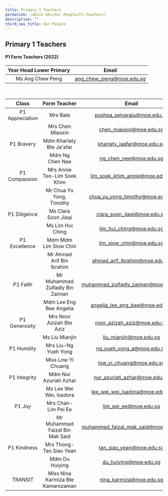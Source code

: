 ```yaml
---
title: Primary 1 Teachers
permalink: /about-mbs/Our-People/P1-Teachers/
description: ""
third_nav_title: Our People
---
```

## Primary 1 Teachers

#### P1 Form Teachers (2022)

| Year Head Lower Primary |           Email          |
|:-----------------------:|:------------------------:|
| Ms Ang Chew Peng        | ang_chew_peng@moe.edu.sg |

<br>



|          Class          |            Form Teacher            |                 Email                 |
|:-----------------------:|:----------------------------------:|:-------------------------------------:|
| P1 Appreciation         | Mrs Bala                           | pushpa_selvaraju@moe.edu.sg                                      |
|                         | Mrs Chen Miaoxin                   | chen_miaoxin@moe.edu.sg               |
| P1 Bravery              | Mdm Khariaty Bte Ja'afar           | khariaty_jaafar@moe.edu.sg            |
|                         | Mdm Ng Chen Nee                    | ng_chen_nee@moe.edu.sg                |
| P1 Compassion           | Mrs Annie Teo-Lim Soek Khim        | lim_soek_khim_annie@moe.edu.sg        |
|                         | Mr Chua Yu Yong, Timothy           | chua_yu_yong_timothy@moe.edu.sg       |
| P1 Diligence            | Ms Clara Soon Jiaqi                | clara_soon_jiaqi@moe.edu.sg           |
|                         | Ms Lim Hui Ching                   | lim_hui_ching@moe.edu.sg              |
| P1 Excellence           | Mdm Mdm Lim Siow Chin              | lim_siow_chin@moe.edu.sg              |
|                         | Mr Ahmad Arif Bin Ibrahim          | ahmad_arif_ibrahim@moe.edu.sg         |
| P1 Faith                | Mr Muhammad Zulfadly Bin Zaiman    | muhammad_zulfadly_zaiman@moe.edu.sg   |
|                         | Mdm Lee Eng Bee Angelia            | angelia_lee_eng_bee@moe.edu.sg        |
| P1 Generosity           | Mrs Noor Azizah Bte Aziz           | noor_azizah_aziz@moe.edu.sg           |
|                         | Ms Liu Mianjin                     | liu_mianjin@moe.edu.sg                |
| P1 Humility             | Mrs Liu-Ng Yueh Yong               | ng_yueh_yong_a@moe.edu.sg             |
|                         | Miss Low Yi Chuang                 | low_yi_chuang@moe.edu.sg              |
| P1 Integrity            | Mdm Nur Azuriati Azhar             | nur_azuriati_azhar@moe.edu.sg         | 
|                         | Ms Lee Wei Wei, Isadora            | lee_wei_wei_isadora@moe.edu.sg        |
| P1 Joy                  | Mrs Chan-Lim Pei Ee                | lim_pei_ee@moe.edu.sg                 |
|                         | Mr Muhammad Faizal Bin Mak Said    | muhammad_faizal_mak_said@moe.edu.sg   |
| P1 Kindness             | Mrs Thong-Tan Siao Yean            | tan_siao_yean@moe.edu.sg              |
|                         | Mdm Du Huiying                     | du_huiying@moe.edu.sg                 |
| TRANSIT                 | Miss Nina Karmiza Bte Kamarozaman  | nina_karmiza@moe.edu.sg               |
